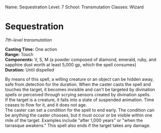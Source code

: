 Name: Sequestration
Level: 7
School: Transmutation
Classes: Wizard

# Sequestration 
_7th-level transmutation_ 

**Casting Time:** One action    
**Range:** Touch    
**Components:** V, S, M (a powder composed of diamond, emerald, ruby, and sapphire dust worth at least 5,000 gp, which the spell consumes)    
**Duration:** Until dispelled 

By means of this spell, a willing creature or an object can be hidden away, safe from detection for the duration. When the caster casts the spell and touches the target, it becomes invisible and can't be targeted by divination spells or perceived through scrying sensors created by divination spells.    
If the target is a creature, it falls into a state of suspended animation. Time ceases to flow for it, and it does not age.    
The caster can set a condition for the spell to end early. The condition can be anything the caster chooses, but it must occur or be visible within one mile of the target. Examples include "after 1,000 years" or "when the tarrasque awakens." This spell also ends if the target takes any damage. 
